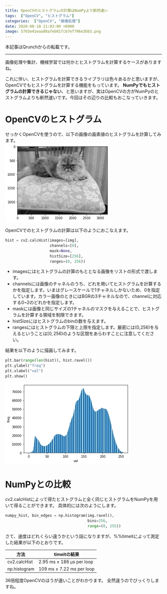 ```yaml
---
title: OpenCVのヒストグラムの計算はNumPyより断然速い
tags:  ["OpenCV", "ヒストグラム"]
categories:  ["OpenCV", "画像処理"]
date: 2020-08-10 11:03:00 +0900
image: 5703e41eaa88a7eb01fcb7ef796e3bb3.png
---
```

本記事はQrunchからの転載です。
___
画像処理や集計、機械学習では何かとヒストグラムを計算するケースがありますね。

これに伴い、ヒストグラムを計算できるライブラリは色々あるかと思いますが、OpenCVでもヒストグラムを計算する機能をもっています。
**NumPyでもヒストグラムの計算できるじゃない**、と思いますが、実はOpenCVの方がNumPyのヒストグラムよりも断然速いです。今回はその辺りの比較もおこなっていきます。

# OpenCVのヒストグラム
せっかくOpenCVを使うので、以下の画像の画素値のヒストグラムを計算してみます。  
![](5703e41eaa88a7eb01fcb7ef796e3bb3.png)

OpenCVでのヒストグラムの計算は以下のようにおこなえます。
```Python
hist = cv2.calcHist(images=[img], 
                    channels=[0], 
                    mask=None,
                    histSize=[256],
                    ranges=(0, 256))
```
* imagesにはヒストグラムの計算のもととなる画像をリストの形式で渡します。
* channelsには画像のチャネルのうち、どれを用いてヒストグラムを計算するかを指定します。いまはグレースケールで1チャネルしかないため、0を指定しています。カラー画像のときにはBGRの3チャネルなので、channelに対応する0~2のどれかを指定します。
* maskには画像と同じサイズの1チャネルのマスクを与えることで、ヒストグラムを計算する領域を制限できます。
* histSizeにはヒストグラムのbinの数を与えます。
* rangesにはヒストグラムの下限と上限を指定します。厳密には(0,256)を与えるということは$[0, 256)$のような区間をあらわすことに注意してください。

結果を以下のように描画してみます。

``` Python
plt.bar(range(len(hist)), hist.ravel())
plt.ylabel("freq")
plt.xlabel("val")
plt.show()
```  
![](c54a4bc6afdf7c7d6bf9033664dfe9ef.png)

# NumPyとの比較
cv2.calcHistによって得たヒストグラムと全く同じヒストグラムをNumPyを用いて得ることができます。
具体的には次のようにします。

```Python
numpy_hist, bin_edges = np.histogram(img.ravel(), 
                                     bins=256, 
                                     range=(0, 255))
```

さて、速度はどれくらい違うかという話になりますが、%%timeitによって測定した結果が以下のとおりです。

| 方法 | timeitの結果 |
|----|----|
| cv2.calcHist | 2.95 ms ± 186 µs per loop |
| np.histogram |109 ms ± 7.22 ms per loop |
 
36倍程度OpenCVのほうが速いことがわかります。
全然違うのでびっくりしますね。

